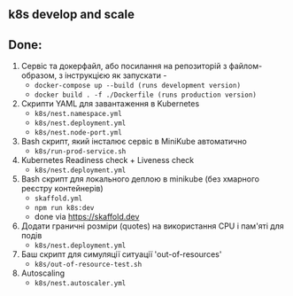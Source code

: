 ## k8s develop and scale

## Done:
1. Сервіс та докерфайл, або посилання на репозиторій з файлом-образом, з інструкцією як запускати -
   - `docker-compose up --build (runs development version)` 
   - `docker build . -f ./Dockerfile (runs production version)`
2. Скрипти YAML для завантаження в Kubernetes
   - `k8s/nest.namespace.yml`
   - `k8s/nest.deployment.yml`
   - `k8s/nest.node-port.yml`
3. Bash скрипт, який інсталює сервіс в MiniKube автоматично
   - `k8s/run-prod-service.sh`
4. Kubernetes Readiness check + Liveness check
   - `k8s/nest.deployment.yml`
5. Bash скрипт для локального деплою в minikube (без хмарного реєстру контейнерів)
   - `skaffold.yml`
   - `npm run k8s:dev`
   - done via https://skaffold.dev 
6. Додати граничні розміри (quotes) на використання  CPU і пам'яті для подів 
   - `k8s/nest.deployment.yml`
7. Баш скрипт для симуляції ситуації 'out-of-resources'
   - `k8s/out-of-resource-test.sh`
8. Autoscaling
   - `k8s/nest.autoscaler.yml`
